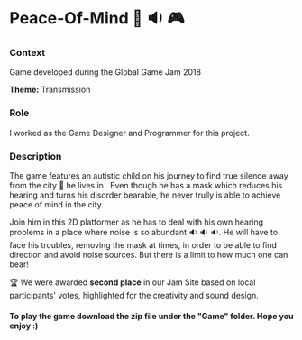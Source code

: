 # Peace-Of-Mind :city_sunrise: :sound: :video_game:

### Context
Game developed during the Global Game Jam 2018

**Theme:** Transmission


### Role
I worked as the Game Designer and Programmer for this project.

### Description
The game features an autistic child on his journey to find true silence away from the city :city_sunrise: he lives in . Even though he has a mask which reduces his hearing and turns his disorder bearable, he never trully is able to achieve peace of mind in the city.

Join him in this 2D platformer as he has to deal with his own hearing problems in a place where noise is so abundant :sound: :sound: :sound:. He will have to face his troubles, removing the mask at times, in order to be able to find direction and avoid noise sources. But there is a limit to how much one can bear!

:trophy: We were awarded **second place** in our Jam Site based on local participants' votes, highlighted for the creativity and sound design.

#### To play the game download the zip file under the "Game" folder. Hope you enjoy :)
